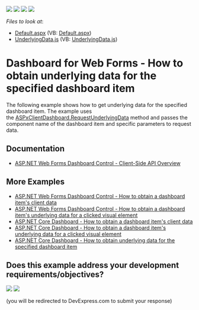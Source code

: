 <!-- default badges list -->
![](https://img.shields.io/endpoint?url=https://codecentral.devexpress.com/api/v1/VersionRange/128579874/17.1.3%2B)
[![](https://img.shields.io/badge/Open_in_DevExpress_Support_Center-FF7200?style=flat-square&logo=DevExpress&logoColor=white)](https://supportcenter.devexpress.com/ticket/details/T518504)
[![](https://img.shields.io/badge/📖_How_to_use_DevExpress_Examples-e9f6fc?style=flat-square)](https://docs.devexpress.com/GeneralInformation/403183)
[![](https://img.shields.io/badge/💬_Leave_Feedback-feecdd?style=flat-square)](#does-this-example-address-your-development-requirementsobjectives)
<!-- default badges end -->
<!-- default file list -->
*Files to look at*:

* [Default.aspx](./CS/ASPxDashboard_RequestUnderlyingData/Default.aspx) (VB: [Default.aspx](./VB/ASPxDashboard_RequestUnderlyingData/Default.aspx))
* [UnderlyingData.js](./CS/ASPxDashboard_RequestUnderlyingData/Scripts/UnderlyingData.js) (VB: [UnderlyingData.js](./VB/ASPxDashboard_RequestUnderlyingData/Scripts/UnderlyingData.js))
<!-- default file list end -->

# Dashboard for Web Forms - How to obtain underlying data for the specified dashboard item

The following example shows how to get underlying data for the specified dashboard item. The example uses the [ASPxClientDashboard.RequestUnderlyingData](https://docs.devexpress.com/Dashboard/js-ASPxClientDashboard#js_aspxclientdashboard_requestunderlyingdata_itemname_args_oncompleted_) method and passes the component name of the dashboard item and specific parameters to request data.

## Documentation

- [ASP.NET Web Forms Dashboard Control - Client-Side API Overview](https://docs.devexpress.com/Dashboard/116302/web-dashboard/aspnet-web-forms-dashboard-control/client-side-api-overview)

## More Examples

- [ASP.NET Web Forms Dashboard Control - How to obtain a dashboard item's client data](https://github.com/DevExpress-Examples/how-to-obtain-a-dashboard-items-client-data-in-the-aspnet-dashboard-control-t492284)
- [ASP.NET Web Forms Dashboard Control - How to obtain a dashboard item's underlying data for a clicked visual element](https://github.com/DevExpress-Examples/aspxdashboard-how-to-obtain-a-dashboard-items-underlying-data-for-a-clicked-visual-element-t492257)
- [ASP.NET Core Dashboard - How to obtain a dashboard item's client data](https://github.com/DevExpress-Examples/asp-net-core-dashboard-get-client-data)
- [ASP.NET Core Dashboard - How to obtain a dashboard item's underlying data for a clicked visual element](https://github.com/DevExpress-Examples/asp-net-core-dashboard-get-underlying-data-for-clicked-item)
- [ASP.NET Core Dashboard - How to obtain underlying data for the specified dashboard item](https://github.com/DevExpress-Examples/asp-net-core-dashboard-display-item-underlying-data)
<!-- feedback -->
## Does this example address your development requirements/objectives?

[<img src="https://www.devexpress.com/support/examples/i/yes-button.svg"/>](https://www.devexpress.com/support/examples/survey.xml?utm_source=github&utm_campaign=asp-net-web-forms-dashboard-display-item-underlying-data&~~~was_helpful=yes) [<img src="https://www.devexpress.com/support/examples/i/no-button.svg"/>](https://www.devexpress.com/support/examples/survey.xml?utm_source=github&utm_campaign=asp-net-web-forms-dashboard-display-item-underlying-data&~~~was_helpful=no)

(you will be redirected to DevExpress.com to submit your response)
<!-- feedback end -->
